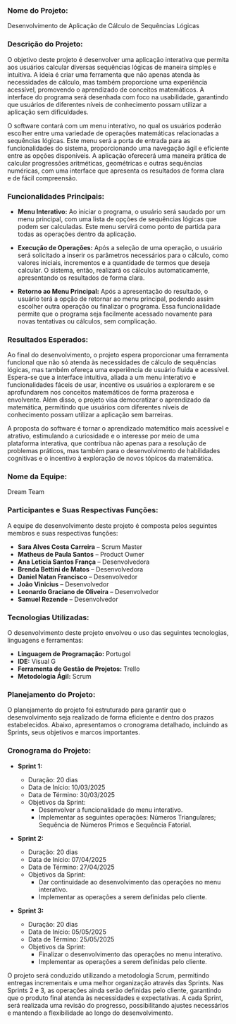 ### **Nome do Projeto:**

Desenvolvimento de Aplicação de Cálculo de Sequências Lógicas

### **Descrição do Projeto:**

O objetivo deste projeto é desenvolver uma aplicação interativa que permita aos usuários calcular diversas sequências lógicas de maneira simples e intuitiva. A ideia é criar uma ferramenta que não apenas atenda às necessidades de cálculo, mas também proporcione uma experiência acessível, promovendo o aprendizado de conceitos matemáticos. A interface do programa será desenhada com foco na usabilidade, garantindo que usuários de diferentes níveis de conhecimento possam utilizar a aplicação sem dificuldades.

O software contará com um menu interativo, no qual os usuários poderão escolher entre uma variedade de operações matemáticas relacionadas a sequências lógicas. Este menu será a porta de entrada para as funcionalidades do sistema, proporcionando uma navegação ágil e eficiente entre as opções disponíveis. A aplicação oferecerá uma maneira prática de calcular progressões aritméticas, geométricas e outras sequências numéricas, com uma interface que apresenta os resultados de forma clara e de fácil compreensão.

### **Funcionalidades Principais:**

+ **Menu Interativo:** Ao iniciar o programa, o usuário será saudado por um menu principal, com uma lista de opções de sequências lógicas que podem ser calculadas. Este menu servirá como ponto de partida para todas as operações dentro da aplicação.

+ **Execução de Operações:** Após a seleção de uma operação, o usuário será solicitado a inserir os parâmetros necessários para o cálculo, como valores iniciais, incrementos e a quantidade de termos que deseja calcular. O sistema, então, realizará os cálculos automaticamente, apresentando os resultados de forma clara.

+ **Retorno ao Menu Principal:** Após a apresentação do resultado, o usuário terá a opção de retornar ao menu principal, podendo assim escolher outra operação ou finalizar o programa. Essa funcionalidade permite que o programa seja facilmente acessado novamente para novas tentativas ou cálculos, sem complicação.

### **Resultados Esperados:**

Ao final do desenvolvimento, o projeto espera proporcionar uma ferramenta funcional que não só atenda às necessidades de cálculo de sequências lógicas, mas também ofereça uma experiência de usuário fluida e acessível. Espera-se que a interface intuitiva, aliada a um menu interativo e funcionalidades fáceis de usar, incentive os usuários a explorarem e se aprofundarem nos conceitos matemáticos de forma prazerosa e envolvente. Além disso, o projeto visa democratizar o aprendizado da matemática, permitindo que usuários com diferentes níveis de conhecimento possam utilizar a aplicação sem barreiras.

A proposta do software é tornar o aprendizado matemático mais acessível e atrativo, estimulando a curiosidade e o interesse por meio de uma plataforma interativa, que contribua não apenas para a resolução de problemas práticos, mas também para o desenvolvimento de habilidades cognitivas e o incentivo à exploração de novos tópicos da matemática.

### **Nome da Equipe:**

Dream Team

### **Participantes e Suas Respectivas Funções:**

A equipe de desenvolvimento deste projeto é composta pelos seguintes membros e suas respectivas funções:

+ **Sara Alves Costa Carreira** – Scrum Master
+ **Matheus de Paula Santos** – Product Owner
+ **Ana Leticia Santos França** – Desenvolvedora
+ **Brenda Bettini de Matos** – Desenvolvedora
+ **Daniel Natan Francisco**  – Desenvolvedor
+ **João Vinicius** – Desenvolvedor
+ **Leonardo Graciano de Oliveira** – Desenvolvedor
+ **Samuel Rezende** – Desenvolvedor

### **Tecnologias Utilizadas:**
O desenvolvimento deste projeto envolveu o uso das seguintes tecnologias, linguagens e ferramentas:

+ **Linguagem de Programação:** Portugol
+ **IDE:** Visual G
+ **Ferramenta de Gestão de Projetos:** Trello
+ **Metodologia Ágil:** Scrum

### **Planejamento do Projeto:**
O planejamento do projeto foi estruturado para garantir que o desenvolvimento seja realizado de forma eficiente e dentro dos prazos estabelecidos. Abaixo, apresentamos o cronograma detalhado, incluindo as Sprints, seus objetivos e marcos importantes.

### **Cronograma do Projeto:**
+ **Sprint 1:**
  - Duração: 20 dias
  - Data de Início: 10/03/2025
  - Data de Término: 30/03/2025
  - Objetivos da Sprint:
    * Desenvolver a funcionalidade do menu interativo.
    * Implementar as seguintes operações: Números Triangulares; Sequência de Números Primos e Sequência Fatorial.

+ **Sprint 2:**
  - Duração: 20 dias
  - Data de Início: 07/04/2025
  - Data de Término: 27/04/2025
  - Objetivos da Sprint:
    * Dar continuidade ao desenvolvimento das operações no menu interativo.
    * Implementar as operações a serem definidas pelo cliente.

+ **Sprint 3:**
  - Duração: 20 dias
  - Data de Início: 05/05/2025
  - Data de Término: 25/05/2025
  - Objetivos da Sprint:
    * Finalizar o desenvolvimento das operações no menu interativo.
    * Implementar as operações a serem definidas pelo cliente.

O projeto será conduzido utilizando a metodologia Scrum, permitindo entregas incrementais e uma melhor organização através das Sprints. Nas Sprints 2 e 3, as operações ainda serão definidas pelo cliente, garantindo que o produto final atenda às necessidades e expectativas. A cada Sprint, será realizada uma revisão do progresso, possibilitando ajustes necessários e mantendo a flexibilidade ao longo do desenvolvimento.
